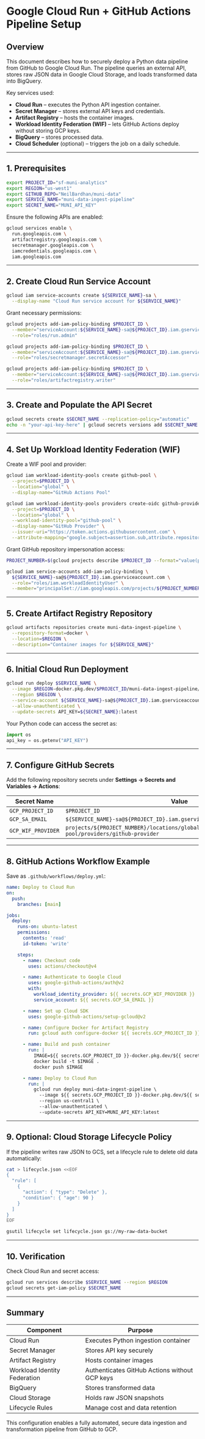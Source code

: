 # Google Cloud Run + GitHub Actions Pipeline Setup

## Overview

This document describes how to securely deploy a Python data pipeline from GitHub to Google Cloud Run.
The pipeline queries an external API, stores raw JSON data in Google Cloud Storage, and loads transformed data into BigQuery.

Key services used:

* **Cloud Run** – executes the Python API ingestion container.
* **Secret Manager** – stores external API keys and credentials.
* **Artifact Registry** – hosts the container images.
* **Workload Identity Federation (WIF)** – lets GitHub Actions deploy without storing GCP keys.
* **BigQuery** – stores processed data.
* **Cloud Scheduler** (optional) – triggers the job on a daily schedule.

---

## 1. Prerequisites

```bash
export PROJECT_ID="sf-muni-analytics"
export REGION="us-west1"
export GITHUB_REPO="NeilBardhan/muni-data"
export SERVICE_NAME="muni-data-ingest-pipeline"
export SECRET_NAME="MUNI_API_KEY"
```

Ensure the following APIs are enabled:

```bash
gcloud services enable \
  run.googleapis.com \
  artifactregistry.googleapis.com \
  secretmanager.googleapis.com \
  iamcredentials.googleapis.com \
  iam.googleapis.com
```

---

## 2. Create Cloud Run Service Account

```bash
gcloud iam service-accounts create ${SERVICE_NAME}-sa \
  --display-name "Cloud Run service account for ${SERVICE_NAME}"
```

Grant necessary permissions:

```bash
gcloud projects add-iam-policy-binding $PROJECT_ID \
  --member="serviceAccount:${SERVICE_NAME}-sa@${PROJECT_ID}.iam.gserviceaccount.com" \
  --role="roles/run.admin"

gcloud projects add-iam-policy-binding $PROJECT_ID \
  --member="serviceAccount:${SERVICE_NAME}-sa@${PROJECT_ID}.iam.gserviceaccount.com" \
  --role="roles/secretmanager.secretAccessor"

gcloud projects add-iam-policy-binding $PROJECT_ID \
  --member="serviceAccount:${SERVICE_NAME}-sa@${PROJECT_ID}.iam.gserviceaccount.com" \
  --role="roles/artifactregistry.writer"
```

---

## 3. Create and Populate the API Secret

```bash
gcloud secrets create $SECRET_NAME --replication-policy="automatic"
echo -n "your-api-key-here" | gcloud secrets versions add $SECRET_NAME --data-file=-
```

---

## 4. Set Up Workload Identity Federation (WIF)

Create a WIF pool and provider:

```bash
gcloud iam workload-identity-pools create github-pool \
  --project=$PROJECT_ID \
  --location="global" \
  --display-name="GitHub Actions Pool"

gcloud iam workload-identity-pools providers create-oidc github-provider \
  --project=$PROJECT_ID \
  --location="global" \
  --workload-identity-pool="github-pool" \
  --display-name="GitHub Provider" \
  --issuer-uri="https://token.actions.githubusercontent.com" \
  --attribute-mapping="google.subject=assertion.sub,attribute.repository=assertion.repository"
```

Grant GitHub repository impersonation access:

```bash
PROJECT_NUMBER=$(gcloud projects describe $PROJECT_ID --format="value(projectNumber)")

gcloud iam service-accounts add-iam-policy-binding \
  ${SERVICE_NAME}-sa@${PROJECT_ID}.iam.gserviceaccount.com \
  --role="roles/iam.workloadIdentityUser" \
  --member="principalSet://iam.googleapis.com/projects/${PROJECT_NUMBER}/locations/global/workloadIdentityPools/github-pool/attribute.repository:${GITHUB_REPO}"
```

---

## 5. Create Artifact Registry Repository

```bash
gcloud artifacts repositories create muni-data-ingest-pipeline \
  --repository-format=docker \
  --location=$REGION \
  --description="Container images for ${SERVICE_NAME}"
```

---

## 6. Initial Cloud Run Deployment

```bash
gcloud run deploy $SERVICE_NAME \
  --image $REGION-docker.pkg.dev/$PROJECT_ID/muni-data-ingest-pipeline/muni-data-ingest-pipeline:latest \
  --region $REGION \
  --service-account ${SERVICE_NAME}-sa@${PROJECT_ID}.iam.gserviceaccount.com \
  --allow-unauthenticated \
  --update-secrets API_KEY=${SECRET_NAME}:latest
```

Your Python code can access the secret as:

```python
import os
api_key = os.getenv("API_KEY")
```

---

## 7. Configure GitHub Secrets

Add the following repository secrets under
**Settings → Secrets and Variables → Actions**:

| Secret Name        | Value                                                                                                     |
| ------------------ | --------------------------------------------------------------------------------------------------------- |
| `GCP_PROJECT_ID`   | `$PROJECT_ID`                                                                                             |
| `GCP_SA_EMAIL`     | `${SERVICE_NAME}-sa@${PROJECT_ID}.iam.gserviceaccount.com`                                                |
| `GCP_WIF_PROVIDER` | `projects/${PROJECT_NUMBER}/locations/global/workloadIdentityPools/github-pool/providers/github-provider` |

---

## 8. GitHub Actions Workflow Example

Save as `.github/workflows/deploy.yml`:

```yaml
name: Deploy to Cloud Run
on:
  push:
    branches: [main]

jobs:
  deploy:
    runs-on: ubuntu-latest
    permissions:
      contents: 'read'
      id-token: 'write'

    steps:
      - name: Checkout code
        uses: actions/checkout@v4

      - name: Authenticate to Google Cloud
        uses: google-github-actions/auth@v2
        with:
          workload_identity_provider: ${{ secrets.GCP_WIF_PROVIDER }}
          service_account: ${{ secrets.GCP_SA_EMAIL }}

      - name: Set up Cloud SDK
        uses: google-github-actions/setup-gcloud@v2

      - name: Configure Docker for Artifact Registry
        run: gcloud auth configure-docker ${{ secrets.GCP_PROJECT_ID }}-docker.pkg.dev

      - name: Build and push container
        run: |
          IMAGE=${{ secrets.GCP_PROJECT_ID }}-docker.pkg.dev/${{ secrets.GCP_PROJECT_ID }}/muni-data-ingest-pipeline/muni-data-ingest-pipeline
          docker build -t $IMAGE .
          docker push $IMAGE

      - name: Deploy to Cloud Run
        run: |
          gcloud run deploy muni-data-ingest-pipeline \
            --image ${{ secrets.GCP_PROJECT_ID }}-docker.pkg.dev/${{ secrets.GCP_PROJECT_ID }}/muni-data-ingest-pipeline/muni-data-ingest-pipeline \
            --region us-central1 \
            --allow-unauthenticated \
            --update-secrets API_KEY=MUNI_API_KEY:latest
```

---

## 9. Optional: Cloud Storage Lifecycle Policy

If the pipeline writes raw JSON to GCS, set a lifecycle rule to delete old data automatically:

```bash
cat > lifecycle.json <<EOF
{
  "rule": [
    {
      "action": { "type": "Delete" },
      "condition": { "age": 90 }
    }
  ]
}
EOF

gsutil lifecycle set lifecycle.json gs://my-raw-data-bucket
```

---

## 10. Verification

Check Cloud Run and secret access:

```bash
gcloud run services describe $SERVICE_NAME --region $REGION
gcloud secrets get-iam-policy $SECRET_NAME
```

---

## Summary

| Component                    | Purpose                                       |
| ---------------------------- | --------------------------------------------- |
| Cloud Run                    | Executes Python ingestion container           |
| Secret Manager               | Stores API key securely                       |
| Artifact Registry            | Hosts container images                        |
| Workload Identity Federation | Authenticates GitHub Actions without GCP keys |
| BigQuery                     | Stores transformed data                       |
| Cloud Storage                | Holds raw JSON snapshots                      |
| Lifecycle Rules              | Manage cost and data retention                |

This configuration enables a fully automated, secure data ingestion and transformation pipeline from GitHub to GCP.
